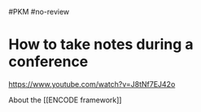 #PKM #no-review 
# How to take notes during a conference


https://www.youtube.com/watch?v=J8tNf7EJ42o

About the [[ENCODE framework]]
